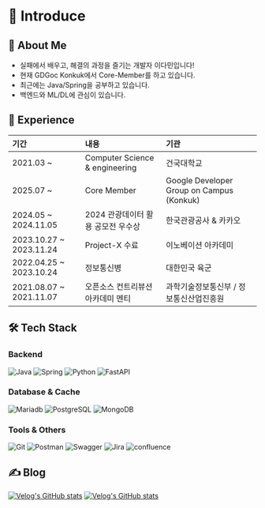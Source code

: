 # 👋 Introduce

## 🚀 About Me
<!-- 2-3줄로 자신을 소개하세요. 현재 포지션, 관심 분야, 추구하는 가치 등을 간단히 작성 -->
- 실패에서 배우고, 해결의 과정을 즐기는 개발자 이다민입니다!
- 현재 GDGoc Konkuk에서 Core-Member를 하고 있습니다.
- 최근에는 Java/Spring을 공부하고 있습니다.
- 백엔드와 ML/DL에 관심이 있습니다.

## 🧩 Experience

| 기간 | 내용 | 기관 |
|:------------------|:--------------------------------------------|:---------------------------------------------|
| 2021.03 ~ | Computer Science & engineering | 건국대학교 |
| 2025.07 ~ | Core Member | Google Developer Group on Campus (Konkuk) |
| 2024.05 ~ 2024.11.05 | 2024 관광데이터 활용 공모전 우수상 | 한국관광공사 & 카카오 |
| 2023.10.27 ~ 2023.11.24 | Project-X 수료 | 이노베이션 아카데미 |
| 2022.04.25 ~ 2023.10.24 | 정보통신병 | 대한민국 육군 |
| 2021.08.07 ~ 2021.11.07 | 오픈소스 컨트리뷰션 아카데미 멘티 | 과학기술정보통신부 / 정보통신산업진흥원 |


## 🛠️ Tech Stack

### Backend
![Java](https://img.shields.io/badge/Java-007396?style=for-the-badge&logo=java&logoColor=white)
![Spring](https://img.shields.io/badge/Spring-6DB33F?style=for-the-badge&logo=spring&logoColor=white)
![Python](https://img.shields.io/badge/Python-3776AB?style=for-the-badge&logo=python&logoColor=white)
![FastAPI](https://img.shields.io/badge/fastapi-009688?style=for-the-badge&logo=fastapi&logoColor=white)

### Database & Cache
![Mariadb](https://img.shields.io/badge/mariadb-003545?style=for-the-badge&logo=mariadb&logoColor=white)
![PostgreSQL](https://img.shields.io/badge/PostgreSQL-316192?style=for-the-badge&logo=postgresql&logoColor=white)
![MongoDB](https://img.shields.io/badge/MongoDB-47A248?style=for-the-badge&logo=mongodb&logoColor=white)

### Tools & Others
![Git](https://img.shields.io/badge/Git-F05032?style=for-the-badge&logo=git&logoColor=white)
![Postman](https://img.shields.io/badge/Postman-FF6C37?style=for-the-badge&logo=postman&logoColor=white)
![Swagger](https://img.shields.io/badge/Swagger-85EA2D?style=for-the-badge&logo=swagger&logoColor=black)
![Jira](https://img.shields.io/badge/jira-0052CC?style=for-the-badge&logo=jira&logoColor=black)
![confluence](https://img.shields.io/badge/confluence-172B4D?style=for-the-badge&logo=confluence&logoColor=black)



## ✍️ Blog
[![Velog's GitHub stats](https://velog-readme-stats.vercel.app/api?name=devdavidlee&slug=2024-관광데이터-활용-공모전-우수상-후기)](https://velog.io/@devdavidlee/2024-%EA%B4%80%EA%B4%91%EB%8D%B0%EC%9D%B4%ED%84%B0-%ED%99%9C%EC%9A%A9-%EA%B3%B5%EB%AA%A8%EC%A0%84-%EC%9A%B0%EC%88%98%EC%83%81-%ED%9B%84%EA%B8%B0)
[![Velog's GitHub stats](https://velog-readme-stats.vercel.app/api?name=devdavidlee)](https://velog.io/@devdavidlee/Data-Summary-and-Visualization)


</div>


